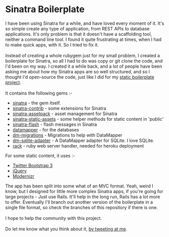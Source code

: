 # Sinatra Boilerplate

I have been using Sinatra for a while, and have loved every moment of it. It's so simple create any type of application, from REST APIs to database applications. It's only problem is that it doesn't have a scaffolding tool, neither a command line tool. I found it quite frustrating at times, when I had to make quick apps, with it. So I tried to fix it.
<br><br>
Instead of creating a whole rubygem just for my small problem, I created a boilerplate for Sinatra, so all I had to do was copy or git clone the code, and I'd been on my way. I created it a while back, and a lot of people have been asking me about how my Sinatra apps are so well structured, and so I thought I'd open-source the code, just like I did for my [static boilerplate project](https://github.com/karlcoelho/coelho-boilerplate).
<br><br>
It contains the following gems :-
- [sinatra](https://github.com/sinatra/sinatra) - the gem itself.
- [sinatra-contrib](https://github.com/sinatra/sinatra-contrib) - some extensions for Sinatra
- [sinatra-assetpack](https://github.com/rstacruz/sinatra-assetpack) - asset management for Sinatra
- [sinatra-static-assets](https://github.com/wbzyl/sinatra-static-assets/) - some helper methods for static content in 'public'
- [sinatra-flash](https://github.com/SFEley/sinatra-flash) - flash messages in Sinatra
- [datamapper](http://datamapper.org/) - for the databases
- [dm-migrations](https://github.com/datamapper/dm-migrations) - Migrations to help with DataMapper
- [dm-sqlite-adapter](https://github.com/datamapper/dm-sqlite-adapter) - A DataMapper adapter for SQLite. I love SQLite.
- [rack](http://rack.github.io/) - ruby web server handler, needed for heroku deployment

For some static content, it uses :-
- [Twitter Bootstrap 3](http://getbootstrap.com/)
- [jQuery](http://jquery.com/)
- [Modernizr](http://modernizr.com/)

The app has been split into some what of an MVC format. Yeah, weird I know, but I designed for little more complex Sinatra apps, if you're going for large projects - Just use Rails. It'll help in the long run, Rails has a lot more to offer. Eventually I'll branch out another version of the boilerplate in a single file format, so check the branches of this repository if there is one.
<br><br>
I hope to help the community with this project.
<br><br>
Do let me know what you think about it, [by tweeting at me](http://twitter.com/therealcoelho).